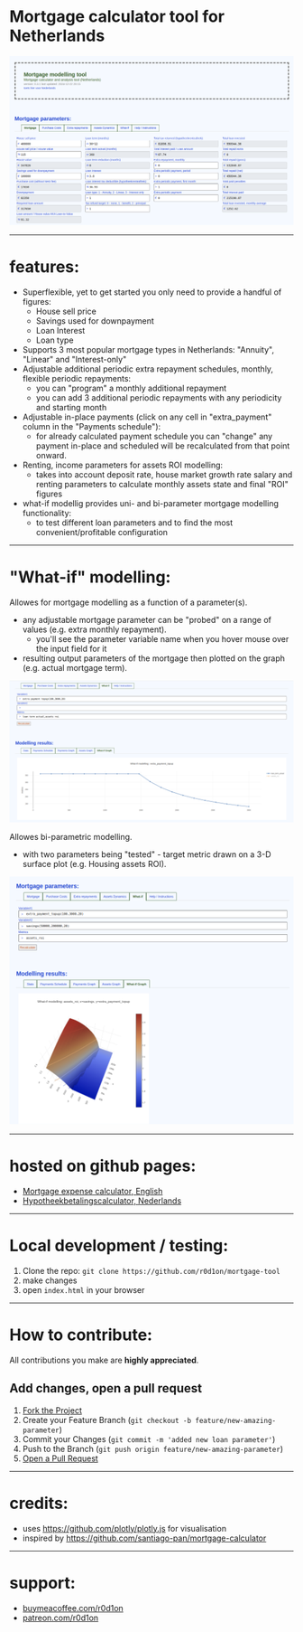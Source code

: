 # Mortgage calculator tool for Netherlands

![Tool screenshot](images/screenshot.png)

---
# features:

* Superflexible, yet to get started you only need to provide a handful of figures:
    - House sell price
    - Savings used for downpayment
    - Loan Interest
    - Loan type
* Supports 3 most popular mortgage types in Netherlands: "Annuity", "Linear" and "Interest-only"
* Adjustable additional periodic extra repayment schedules, monthly, flexible periodic repayments:
    - you can "program" a monthly additional repayment
    - you can add 3 additional periodic repayments with any periodicity and starting month
* Adjustable in-place payments (click on any cell in "extra_payment" column in the "Payments schedule"):
    - for already calculated payment schedule you can "change" any payment in-place and scheduled will be recalculated from that point onward.
* Renting, income parameters for assets ROI modelling:
    - takes into account deposit rate, house market growth rate salary and renting parameters to calculate monthly assets state and final "ROI" figures
* what-if modellig provides uni- and bi-parameter mortgage modelling functionality:
    - to test different loan parameters and to find the most convenient/profitable configuration

---
# "What-if" modelling:

Allowes for mortgage modelling as a function of a parameter(s).
* any adjustable mortgage parameter can be "probed" on a range of values (e.g. extra monthly repayment).
    - you'll see the parameter variable name when you hover mouse over the input field for it
* resulting output parameters of the mortgage then plotted on the graph (e.g. actual mortgage term).

![what-if analysis, 2d](images/screenshot-whatif.png)

Allowes bi-parametric modelling.
* with two parameters being "tested" - target metric drawn on a 3-D surface plot (e.g. Housing assets ROI).

![what-if analysis, 3d](images/screenshot-whatif2.png)

---
# hosted on github pages:

 * [Mortgage expense calculator, English](https://r0d1on.github.io/mortgage-tool/)
 * [Hypotheekbetalingscalculator, Nederlands](https://r0d1on.github.io/mortgage-tool/index-nl.html)

---
# Local development / testing:

1. Clone the repo: `git clone https://github.com/r0d1on/mortgage-tool`
2. make changes
3. open `index.html` in your browser


---
# How to contribute:

All contributions you make are **highly appreciated**.


## Add changes, open a pull request

1. [Fork the Project](https://docs.github.com/articles/fork-a-repo) 
2. Create your Feature Branch (`git checkout -b feature/new-amazing-parameter`)
3. Commit your Changes (`git commit -m 'added new loan parameter'`)
4. Push to the Branch (`git push origin feature/new-amazing-parameter`)
5. [Open a Pull Request](https://docs.github.com/articles/using-pull-requests)


---
# credits:

 * uses https://github.com/plotly/plotly.js for visualisation
 * inspired by https://github.com/santiago-pan/mortgage-calculator


---
# support:

 * [buymeacoffee.com/r0d1on](https://buymeacoffee.com/r0d1on)
 * [patreon.com/r0d1on](https://patreon.com/r0d1on)



